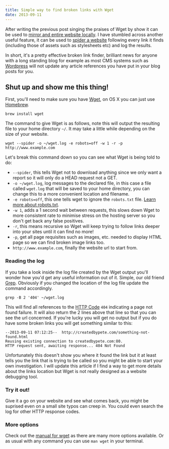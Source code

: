 ```yaml
---
title: Simple way to find broken links with Wget
date: 2013-09-11
---
```

After writing the previous post singing the praises of Wget by show it can be used to [mirror and entire website locally](/articles/make-a-local-website-mirror-with-wget/). I have stumbled across another useful feature, it can be used to [spider a website](http://en.wikipedia.org/wiki/Web_crawler) following every link it finds (including those of assets such as stylesheets etc) and log the results.

In short, it's a pretty effective broken link finder, brilliant news for anyone with a long standing blog for example as most CMS systems such as [Wordpress](http://wordpress.org/) will not update any article references you have put in your blog posts for you.

## Shut up and show me this thing!

First, you'll need to make sure you have [Wget](http://www.gnu.org/software/wget/), on OS X you can just use [Homebrew](http://brew.sh/).

```
brew install wget
```

The command to give Wget is as follows, note this will output the resulting file to your home directory `~/`. It may take a little while depending on the size of your website.

```
wget --spider -o ~/wget.log -e robots=off -w 1 -r -p http://www.example.com
```

Let's break this command down so you can see what Wget is being told to do:

* `--spider`, this tells Wget not to download anything since we only want a report so it will only do a HEAD request not a GET.
* `-o ~/wget.log`, log messages to the declared file, in this case a file called `wget.log` that will be saved to your home directory, you can change this to a more convenient location and filename.
* `-e robots=off`, this one tells wget to ignore the `robots.txt` file. [Learn more about robots.txt](http://www.robotstxt.org/).
* `-w 1`, adds a 1 second wait between requests, this slows down Wget to more consistent rate to minimise stress on the hosting server so you don't get back any false positives.
* `-r`, this means recursive so Wget will keep trying to follow links deeper into your sites until it can find no more!
* `-p`, get all page requisites such as images, etc. needed to display HTML page so we can find broken image links too.
* `http://www.example.com`, finally the website url to start from.

### Reading the log

If you take a look inside the log file created by the Wget output you'll wonder how you'd get any useful information out of it. Simple, our old friend [Grep](http://en.wikipedia.org/wiki/Grep). Obviously if you changed the location of the log file update the command accordingly.

```
grep -B 2 '404' ~/wget.log
```

This will find all references to the [HTTP Code](http://en.wikipedia.org/wiki/List_of_HTTP_status_codes) `404` indicating a page not found failure. It will also return the 2 lines above that line so that you can see the url concerned. If you're lucky you will get no output but if you do have some broken links you will get something similar to this:

```
--2013-09-11 07:12:25--  http://createdbypete.com/something-not-found.html
Reusing existing connection to createdbypete.com:80.
HTTP request sent, awaiting response... 404 Not Found
```

Unfortunately this doesn't show you where it found the link but it at least tells you the link that is trying to be called so you might be able to start your own investigation. I will update this article if I find a way to get more details about the links location but Wget is not really designed as a website debugging tool.

### Try it out!

Give it a go on your website and see what comes back, you might be suprised even on a small site typos can creep in. You could even search the log for other HTTP response codes.

### More options

Check out the [manual for wget](http://www.gnu.org/software/wget/manual/wget.html) as there are many more options available. Or as usual with any command you can use `man wget` in your terminal.
